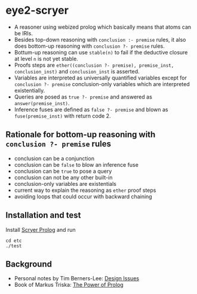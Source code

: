 # eye2-scryer

- A reasoner using webized prolog which basically means that atoms can be IRIs.
- Besides top-down reasoning with `conclusion :- premise` rules, it also does bottom-up reasoning with `conclusion ?- premise` rules.
- Bottum-up reasoning can use `stable(n)` to fail if the deductive closure at level `n` is not yet stable.
- Proofs steps are `ether((conclusion ?- premise), premise_inst, conclusion_inst)` and `conclusion_inst` is asserted.
- Variables are interpreted as universally quantified variables except for `conclusion ?- premise` conclusion-only variables which are interpreted existentially.
- Queries are posed as `true ?- premise` and answered as `answer(premise_inst)`.
- Inference fuses are defined as `false ?- premise` and blown as `fuse(premise_inst)` with return code 2.

## Rationale for bottom-up reasoning with `conclusion ?- premise` rules

- conclusion can be a conjunction
- conclusion can be `false` to blow an inference fuse
- conclusion can be `true` to pose a query
- conclusion can not be any other built-in
- conclusion-only variables are existentials
- current way to explain the reasoning as `ether` proof steps
- avoiding loops that could occur with backward chaining

## Installation and test

Install [Scryer Prolog](https://github.com/mthom/scryer-prolog#installing-scryer-prolog) and run

```
cd etc
./test
```

## Background

- Personal notes by Tim Berners-Lee: [Design Issues](https://www.w3.org/DesignIssues/)
- Book of Markus Triska: [The Power of Prolog](https://www.metalevel.at/prolog)
